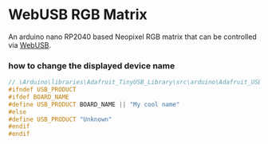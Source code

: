# WebUSB RGB Matrix

An arduino nano RP2040 based Neopixel RGB matrix that can be controlled via [WebUSB](https://developer.mozilla.org/en-US/docs/Web/API/USB).

### how to change the displayed device name


```c++
// \Arduino\libraries\Adafruit_TinyUSB_Library\src\arduino\Adafruit_USBD_Device.cpp#67
#ifndef USB_PRODUCT
#ifdef BOARD_NAME
#define USB_PRODUCT BOARD_NAME || "My cool name"
#else
#define USB_PRODUCT "Unknown"
#endif
#endif
```